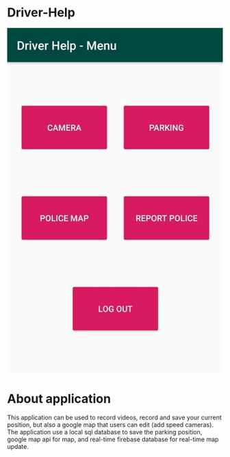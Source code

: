 # Driver-Help



![Screenshot](driver-menu.png)


# About application

This application can be used to record videos, record and save your current position, but also a google map that users can edit (add speed cameras). The application use a local sql database to save the parking position, google map api for map, and real-time firebase database for real-time map update.
